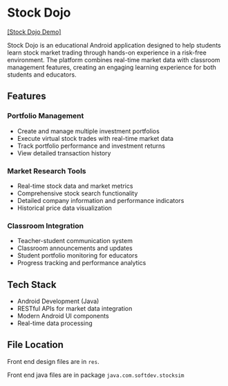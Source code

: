 # Stock Dojo

[[Stock Dojo Demo]](https://youtu.be/B600vrhwnt8?si=1VEOqpgu95S9PvTU)

Stock Dojo is an educational Android application designed to help students learn stock market trading through hands-on experience in a risk-free environment. The platform combines real-time market data with classroom management features, creating an engaging learning experience for both students and educators.

## Features

### Portfolio Management

- Create and manage multiple investment portfolios
- Execute virtual stock trades with real-time market data
- Track portfolio performance and investment returns
- View detailed transaction history

### Market Research Tools

- Real-time stock data and market metrics
- Comprehensive stock search functionality
- Detailed company information and performance indicators
- Historical price data visualization

### Classroom Integration

- Teacher-student communication system
- Classroom announcements and updates
- Student portfolio monitoring for educators
- Progress tracking and performance analytics

## Tech Stack

- Android Development (Java)
- RESTful APIs for market data integration
- Modern Android UI components
- Real-time data processing

## File Location

Front end design files are in `res`. 

Front end java files are in package `java.com.softdev.stocksim`

